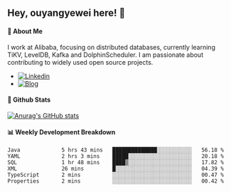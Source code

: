 ## Hey, ouyangyewei here! :wave:

#### :rocket: About Me
I work at Alibaba, focusing on distributed databases, currently learning TiKV, LevelDB, Kafka and DolphinScheduler. I am passionate about contributing to widely used open source projects.

- [![Linkedin](https://img.shields.io/badge/LinkedIn-ouyangyewei-blue)](https://www.linkedin.com/in/ouyangyewei/)
- [![Blog](https://img.shields.io/badge/Blog-yeweiouyang-orange)](https://blog.csdn.net/yeweiouyang)

#### :star2: Github Stats
[![Anurag's GitHub stats](https://github-readme-stats.vercel.app/api?username=ouyangyewei&show_icons=true&cache_seconds=3600&theme=tokyonight)](https://github.com/anuraghazra/github-readme-stats)

#### :bar_chart: Weekly Development Breakdown
<!--START_SECTION:waka-->

```text
Java             5 hrs 43 mins   ██████████████░░░░░░░░░░░   56.18 %
YAML             2 hrs 3 mins    █████░░░░░░░░░░░░░░░░░░░░   20.18 %
SQL              1 hr 48 mins    ████▒░░░░░░░░░░░░░░░░░░░░   17.82 %
XML              26 mins         █░░░░░░░░░░░░░░░░░░░░░░░░   04.39 %
TypeScript       2 mins          ░░░░░░░░░░░░░░░░░░░░░░░░░   00.47 %
Properties       2 mins          ░░░░░░░░░░░░░░░░░░░░░░░░░   00.42 %
```

<!--END_SECTION:waka-->
